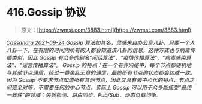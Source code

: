 <!--yml
category: 未分类
date: 0001-01-01 00:00:00
--->

# 416.Gossip 协议

> 原文：[https://zwmst.com/3883.html](https://zwmst.com/3883.html)

   [ *Cassandra* ](https://zwmst.com/cassandra)*[ <time datetime="2021-09-24T14:26:44+08:00"> 2021-09-24 </time> ](https://zwmst.com/3883.html)  Gossip 算法如其名，灵感来自办公室八卦，只要一个人八卦一下，在有限的时间内所有的人都会知道该八卦的信息，这种方式也与病毒传播类似，因此 Gossip 有众多的别名“闲话算法”、“疫情传播算法”、“病毒感染算法”、“谣言传播算法”。 Gossip 的特点：在一个有界网络中，每个节点都随机地与其他节点通信，经过一番杂乱无章的通信，最终所有节点的状态都会达成一致。因为 Gossip 不要求节点知道所有其他节点，因此又具有去中心化的特点，节点之间完全对等，不需要任何的中心节点。实际上 Gossip 可以用于众多能接受“最终一致性”的领域：失败检测、路由同步、Pub/Sub、动态负载均衡。*